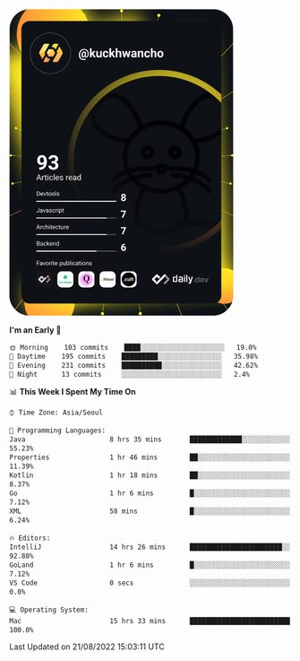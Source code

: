 <a href="https://app.daily.dev/kuckhwancho"><img src="https://github.com/kuckjwi0928/kuckjwi0928/blob/master/devcard.svg" width="400" alt="Kuckjwi Devcard"/></a>

<!--START_SECTION:waka-->
**I'm an Early 🐤** 

```text
🌞 Morning    103 commits    ████░░░░░░░░░░░░░░░░░░░░░   19.0% 
🌆 Daytime    195 commits    █████████░░░░░░░░░░░░░░░░   35.98% 
🌃 Evening    231 commits    ██████████░░░░░░░░░░░░░░░   42.62% 
🌙 Night      13 commits     ░░░░░░░░░░░░░░░░░░░░░░░░░   2.4%

```


📊 **This Week I Spent My Time On** 

```text
⌚︎ Time Zone: Asia/Seoul

💬 Programming Languages: 
Java                     8 hrs 35 mins       █████████████░░░░░░░░░░░░   55.23% 
Properties               1 hr 46 mins        ██░░░░░░░░░░░░░░░░░░░░░░░   11.39% 
Kotlin                   1 hr 18 mins        ██░░░░░░░░░░░░░░░░░░░░░░░   8.37% 
Go                       1 hr 6 mins         █░░░░░░░░░░░░░░░░░░░░░░░░   7.12% 
XML                      58 mins             █░░░░░░░░░░░░░░░░░░░░░░░░   6.24%

🔥 Editors: 
IntelliJ                 14 hrs 26 mins      ███████████████████████░░   92.88% 
GoLand                   1 hr 6 mins         █░░░░░░░░░░░░░░░░░░░░░░░░   7.12% 
VS Code                  0 secs              ░░░░░░░░░░░░░░░░░░░░░░░░░   0.0%

💻 Operating System: 
Mac                      15 hrs 33 mins      █████████████████████████   100.0%

```


 Last Updated on 21/08/2022 15:03:11 UTC
<!--END_SECTION:waka-->
